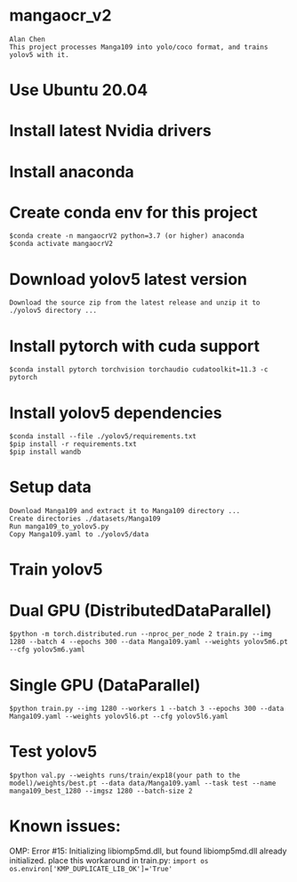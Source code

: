 # mangaocr_v2
	Alan Chen
	This project processes Manga109 into yolo/coco format, and trains yolov5 with it.


# Use Ubuntu 20.04
# Install latest Nvidia drivers
# Install anaconda

# Create conda env for this project
	$conda create -n mangaocrV2 python=3.7 (or higher) anaconda
	$conda activate mangaocrV2

# Download yolov5 latest version
	Download the source zip from the latest release and unzip it to ./yolov5 directory ...

# Install pytorch with cuda support
	$conda install pytorch torchvision torchaudio cudatoolkit=11.3 -c pytorch

# Install yolov5 dependencies
	$conda install --file ./yolov5/requirements.txt
	$pip install -r requirements.txt
	$pip install wandb

# Setup data
	Download Manga109 and extract it to Manga109 directory ...
	Create directories ./datasets/Manga109
	Run manga109_to_yolov5.py
	Copy Manga109.yaml to ./yolov5/data

# Train yolov5
# Dual GPU (DistributedDataParallel) 
	$python -m torch.distributed.run --nproc_per_node 2 train.py --img 1280 --batch 4 --epochs 300 --data Manga109.yaml --weights yolov5m6.pt --cfg yolov5m6.yaml
# Single GPU (DataParallel) 
	$python train.py --img 1280 --workers 1 --batch 3 --epochs 300 --data Manga109.yaml --weights yolov5l6.pt --cfg yolov5l6.yaml

# Test yolov5
	$python val.py --weights runs/train/exp18(your path to the model)/weights/best.pt --data data/Manga109.yaml --task test --name manga109_best_1280 --imgsz 1280 --batch-size 2


# Known issues:
OMP: Error #15: Initializing libiomp5md.dll, but found libiomp5md.dll already initialized.
place this workaround in train.py:
`import os`
`os.environ['KMP_DUPLICATE_LIB_OK']='True'`
	
